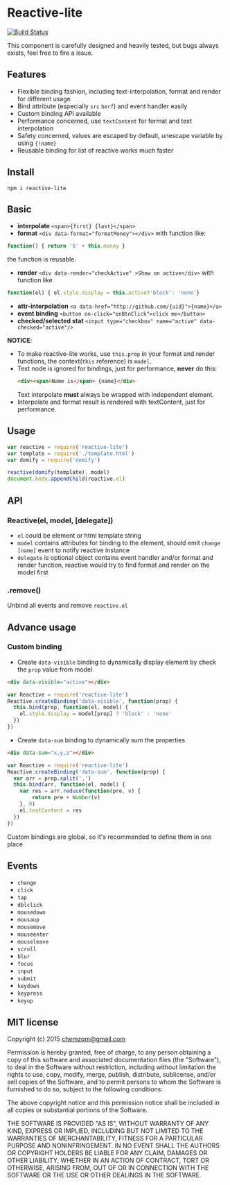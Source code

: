 # Reactive-lite

[![Build Status](https://secure.travis-ci.org/chemzqm/reactive-lite.png)](http://travis-ci.org/chemzqm/reactive-lite)

This component is carefully designed and heavily tested, but bugs always exists, feel free to fire a issue.

## Features

* Flexible binding fashion, including text-interpolation, format and render for different usage
* Bind attribute (especially `src` `herf`) and event handler easily
* Custom binding API available
* Performance concerned, use `textContent` for format and text interpolation
* Safety concerned, values are escaped by default, unescape variable by using `{!name}`
* Reusable binding for list of reactive works much faster

## Install

    npm i reactive-lite

## Basic

* **interpolate** `<span>{first} {last}</span>`
* **format** `<div data-format="formatMoney"></div>` with function like:
``` js
function() { return '$' + this.money }
```
the function is reusable.

* **render** `<div data-render="checkActive" >Show on active</div>` with function like
``` js
function(el) { el.style.display = this.active?'block': 'none'}
```

* **attr-interpolation** `<a data-href="http://github.com/{uid}">{name}</a>`
* **event binding** `<button on-click="onBtnClick">click me</button>`
* **checked/selected stat** `<input type="checkbox" name="active" data-checked="active"/>`

**NOTICE**:
* To make reactive-lite works, use `this.prop` in your format and render functions, the context(`this` reference) is `model`.
* Text node is ignored for bindings, just for performance, **never** do this:
  ``` html
  <div><span>Name is</span> {name}</div>
  ```
  Text interpolate **must** always be wrapped with independent element.
* Interpolate and format result is rendered with textContent, just for performance.

## Usage

``` js
var reactive = require('reactive-lite')
var template = require('./template.html')
var domify = require('domify')

reactive(domify(template), model)
document.body.appendChild(reactive.el)
```
## API

### Reactive(el, model, [delegate])

* `el` could be element or html template string
* `model` contains attributes for binding to the element, should emit `change [name]` event to notify reactive instance
* `delegate` is optional object contains event handler and/or format and render function, reactive would try to find format and render on the model first

### .remove()

Unbind all events and remove `reactive.el`

## Advance usage

### Custom binding

* Create `data-visible` binding to dynamically display element by check the `prop` value from model

``` html
<div data-visible="active"></div>
```
``` js
var Reactive = require('reactive-lite')
Reactive.createBinding('data-visible', function(prop) {
  this.bind(prop, function(el, model) {
    el.style.display = model[prop] ? 'block' : 'none'
  })
})
```

* Create `data-sum` binding to dynamically sum the properties

``` html
<div data-sum="x,y,z"></div>
```
``` js
var Reactive = require('reactive-lite')
Reactive.createBinding('data-sum', function(prop) {
  var arr = prop.split(',')
  this.bind(arr, function(el, model) {
    var res = arr.reduce(function(pre, v) {
        return pre + Number(v)
    }, 0)
    el.textContent = res
  })
})
```

Custom bindings are global, so it's recommended to define them in one place

## Events

* `change`
* `click`
* `tap`
* `dblclick`
* `mousedown`
* `mousaup`
* `mousemove`
* `mouseenter`
* `mouseleave`
* `scroll`
* `blur`
* `focus`
* `input`
* `submit`
* `keydown`
* `keypress`
* `keyup`

## MIT license
Copyright (c) 2015 chemzqm@gmail.com

Permission is hereby granted, free of charge, to any person obtaining a copy of this software and associated documentation files (the "Software"), to deal in the Software without restriction, including without limitation the rights to use, copy, modify, merge, publish, distribute, sublicense, and/or sell copies of the Software, and to permit persons to whom the Software is furnished to do so, subject to the following conditions:

The above copyright notice and this permission notice shall be included in all copies or substantial portions of the Software.

THE SOFTWARE IS PROVIDED "AS IS", WITHOUT WARRANTY OF ANY KIND, EXPRESS OR IMPLIED, INCLUDING BUT NOT LIMITED TO THE WARRANTIES OF MERCHANTABILITY, FITNESS FOR A PARTICULAR PURPOSE AND NONINFRINGEMENT. IN NO EVENT SHALL THE AUTHORS OR COPYRIGHT HOLDERS BE LIABLE FOR ANY CLAIM, DAMAGES OR OTHER LIABILITY, WHETHER IN AN ACTION OF CONTRACT, TORT OR OTHERWISE, ARISING FROM, OUT OF OR IN CONNECTION WITH THE SOFTWARE OR THE USE OR OTHER DEALINGS IN THE SOFTWARE.
